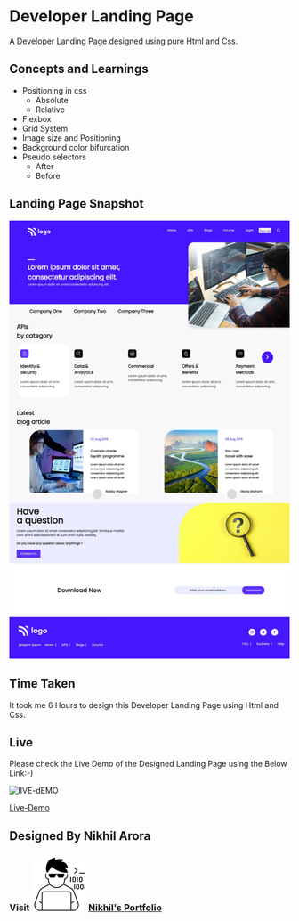# Developer Landing Page
A Developer Landing  Page designed using pure Html and Css.

## Concepts and Learnings

- Positioning in css
    - Absolute
    - Relative
- Flexbox
- Grid System
- Image size and Positioning
- Background color bifurcation
- Pseudo selectors
    - After
    - Before

## Landing Page Snapshot
![Snapshot](/Outputs/Project-9-full.jpeg)

## Time Taken

It took me 6 Hours to design this Developer Landing  Page using Html and Css.

## Live

Please check the Live Demo of the Designed Landing Page using the Below Link:-)

![lIVE-dEMO](https://img.shields.io/badge/Live_Demo-<COLOR>)

[Live-Demo](https://quiet-cannoli-89bd80.netlify.app/)

## Designed By Nikhil Arora 
### Visit ![I-write-code](Outputs/codericon-removebg-preview%20(1).png) [Nikhil's Portfolio](https://nikhilarora-protfolio.netlify.app/)

